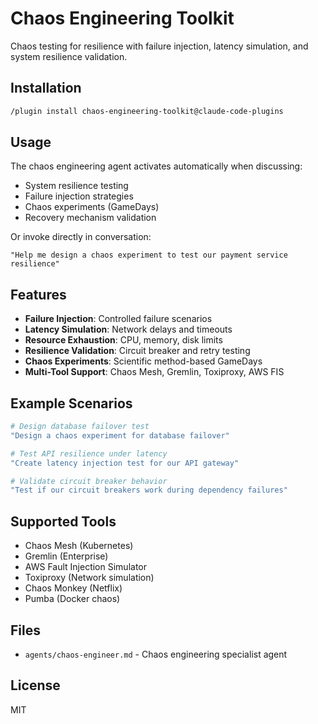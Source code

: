 # Chaos Engineering Toolkit

Chaos testing for resilience with failure injection, latency simulation, and system resilience validation.

## Installation

```bash
/plugin install chaos-engineering-toolkit@claude-code-plugins
```

## Usage

The chaos engineering agent activates automatically when discussing:
- System resilience testing
- Failure injection strategies
- Chaos experiments (GameDays)
- Recovery mechanism validation

Or invoke directly in conversation:
```
"Help me design a chaos experiment to test our payment service resilience"
```

## Features

- **Failure Injection**: Controlled failure scenarios
- **Latency Simulation**: Network delays and timeouts
- **Resource Exhaustion**: CPU, memory, disk limits
- **Resilience Validation**: Circuit breaker and retry testing
- **Chaos Experiments**: Scientific method-based GameDays
- **Multi-Tool Support**: Chaos Mesh, Gremlin, Toxiproxy, AWS FIS

## Example Scenarios

```bash
# Design database failover test
"Design a chaos experiment for database failover"

# Test API resilience under latency
"Create latency injection test for our API gateway"

# Validate circuit breaker behavior
"Test if our circuit breakers work during dependency failures"
```

## Supported Tools

- Chaos Mesh (Kubernetes)
- Gremlin (Enterprise)
- AWS Fault Injection Simulator
- Toxiproxy (Network simulation)
- Chaos Monkey (Netflix)
- Pumba (Docker chaos)

## Files

- `agents/chaos-engineer.md` - Chaos engineering specialist agent

## License

MIT
